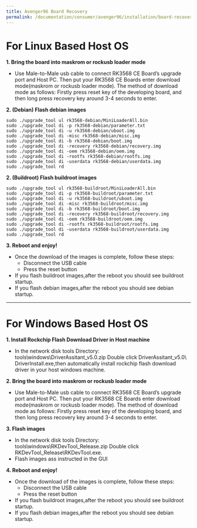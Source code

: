 ```yaml
---
title: Avenger96 Board Recovery
permalink: /documentation/consumer/avenger96/installation/board-recovery.md.html
---
```


# For Linux Based Host OS

**1. Bring the board into maskrom or rockusb loader mode**
-  Use Male-to-Male usb cable to connect RK3568 CE Board’s upgrade port and Host PC. Then put your RK3568 CE Boards enter download mode(maskrom or rockusb loader mode). The method of download mode as follows: Firstly press reset key of the developing board, and then long press recovery key around 3-4 seconds to enter.

**2. (Debian)  Flash debian images**
```
sudo ./upgrade_tool ul rk3568-debian/MiniLoaderAll.bin
sudo ./upgrade_tool di -p rk3568-debian/parameter.txt
sudo ./upgrade_tool di -u rk3568-debian/uboot.img
sudo ./upgrade_tool di -misc rk3568-debian/misc.img
sudo ./upgrade_tool di -b rk3568-debian/boot.img
sudo ./upgrade_tool di -recovery rk3568-debian/recovery.img
sudo ./upgrade_tool di -oem rk3568-debian/oem.img
sudo ./upgrade_tool di -rootfs rk3568-debian/rootfs.img
sudo ./upgrade_tool di -userdata rk3568-debian/userdata.img
sudo ./upgrade_tool rd
```

**2. (Buildroot) Flash buildroot images**
```
sudo ./upgrade_tool ul rk3568-buildroot/MiniLoaderAll.bin
sudo ./upgrade_tool di -p rk3568-buildroot/parameter.txt
sudo ./upgrade_tool di -u rk3568-buildroot/uboot.img
sudo ./upgrade_tool di -misc rk3568-buildroot/misc.img
sudo ./upgrade_tool di -b rk3568-buildroot/boot.img
sudo ./upgrade_tool di -recovery rk3568-buildroot/recovery.img
sudo ./upgrade_tool di -oem rk3568-buildroot/oem.img
sudo ./upgrade_tool di -rootfs rk3568-buildroot/rootfs.img
sudo ./upgrade_tool di -userdata rk3568-buildroot/userdata.img
sudo ./upgrade_tool rd
```

**3. Reboot and enjoy!**
- Once the download of the images is complete, follow these steps:
    - Disconnect the USB cable
    - Press the reset button
- If you flash buildroot images,after the reboot you should see buildroot startup.
- If you flash debian images,after the reboot you should see debian startup.

***

# For Windows Based Host OS

**1. Install Rockchip Flash Download Driver in Host machine**
- In the network disk tools Directory: tools\windows\DriverAssitant_v5.0.zip Double click DriverAssitant_v5.0\ DriverInstall.exe,then automatically install rockchip flash download driver in your host windows machine.

**2. Bring the board into maskrom or rockusb loader mode**
-  Use Male-to-Male usb cable to connect RK3568 CE Board’s upgrade port and Host PC. Then put your RK3568 CE Boards enter download mode(maskrom or rockusb loader mode). The method of download mode as follows: Firstly press reset key of the developing board, and then long press recovery key around 3-4 seconds to enter.

**3. Flash images**
- In the network disk tools Directory: tools\windows\RKDevTool_Release.zip Double click RKDevTool_Release\RKDevTool.exe.
- Flash images ass instructed in the GUI

**4. Reboot and enjoy!**
- Once the download of the images is complete, follow these steps:
    - Disconnect the USB cable
    - Press the reset button
- If you flash buildroot images,after the reboot you should see buildroot startup.
- If you flash debian images,after the reboot you should see debian startup.
